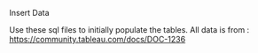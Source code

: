 Insert Data

Use these sql files to initially populate the tables. All data is from :
https://community.tableau.com/docs/DOC-1236
